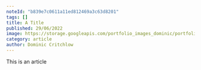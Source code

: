 ```yaml
---
noteId: "b839e7c0611a11ed812469a3c63d8201"
tags: []
title: A Title
published: 29/06/2022
image: https://storage.googleapis.com/portfolio_images_dominic/portfolio_images/Planes-13.jpg
category: article
author: Dominic Critchlow
---
```



This is an article